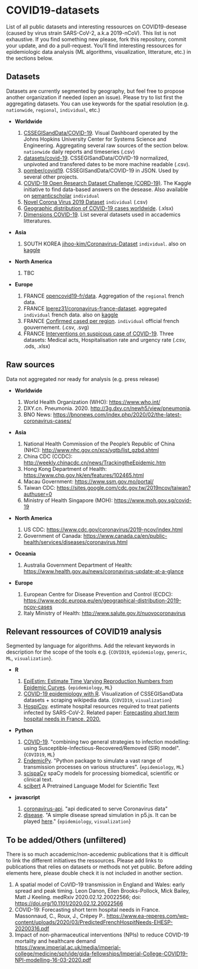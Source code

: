 # COVID19-datasets
List of all public datasets and interesting ressources on COVID19-desease (caused by virus strain SARS-CoV-2, a.k.a 2019-nCoV). This list is not exhaustive. If you find something new please, fork this repository, commit your update, and do a pull-request. You'll find interesting ressources for epidemiologic data analysis (ML algorithms, visualization, litterature, etc.) in the sections below.


## Datasets

Datasets are currently segmented by geography, but feel free to propose another organization if needed (open an issue). Please try to list first the aggregating datasets. You can use keywords for the spatial resolution (e.g. `nationwide`, `regional`, `individual`, etc.)

* **Worldwide**
	1.  [CSSEGISandData/COVID-19](https://github.com/CSSEGISandData/COVID-19). Visual Dashboard operated by the Johns Hopkins University Center for Systems Science and Engineering. Aggregating several raw sources of the section below. `nationwide` daily reports and timeseries (.csv)
	2. [datasets/covid-19](https://github.com/datasets/covid-19). CSSEGISandData/COVID-19 normalized, unpivoted and transfered dates to be more machine readable (.csv).
	2. [pomber/covid19](https://github.com/pomber/covid19). CSSEGISandData/COVID-19 in JSON. Used by several other projects.
	2. [COVID-19 Open Research Dataset Challenge (CORD-19)](https://www.kaggle.com/allen-institute-for-ai/CORD-19-research-challenge). The Kaggle initiative to find data-based answers on the desease. Also available on [semanticscholar](https://pages.semanticscholar.org/coronavirus-research) `individual`
	3. [Novel Corona Virus 2019 Dataset](https://www.kaggle.com/sudalairajkumar/novel-corona-virus-2019-dataset) `individual` (.csv)
	4. [Geographic distribution of COVID-19 cases worldwide](https://www.ecdc.europa.eu/en/publications-data/download-todays-data-geographic-distribution-covid-19-cases-worldwide). (.xlsx)
	5. [Dimensions COVID-19](https://docs.google.com/spreadsheets/d/1-kTZJZ1GAhJ2m4GAIhw1ZdlgO46JpvX0ZQa232VWRmw/edit#gid=2119699907). List several datasets used in accademics litteratures.

* **Asia**
	1. SOUTH KOREA [jihoo-kim/Coronavirus-Dataset](https://github.com/jihoo-kim/Coronavirus-Dataset) `individual`. also on [kaggle](https://www.kaggle.com/kimjihoo/coronavirusdataset)

* **North America**
	1. TBC

* **Europe**
	1. FRANCE [opencovid19-fr/data](https://github.com/opencovid19-fr/data). Aggregation of the `regional` french data.
	2. FRANCE [lperez31/coronavirus-france-dataset](https://github.com/lperez31/coronavirus-france-dataset). aggregated `individual` french data. also on [kaggle](https://www.kaggle.com/lperez/coronavirus-france-dataset)
	3. FRANCE [Confirmed cased per region](https://www.data.gouv.fr/fr/datasets/cas-confirmes-dinfection-au-covid-19-par-region/). `individual` official french gouvernement. (.csv, .svg)
	4. FRANCE [Interventions on suspicous case of COVID-19](https://www.data.gouv.fr/fr/organizations/sante-publique-france/). Three datasets: Medical acts, Hospitalisation rate and urgency rate (.csv, .ods, .xlsx)

## Raw sources
Data not aggregated nor ready for analysis (e.g. press release)

* **Worldwide**
	1. World Health Organization (WHO): https://www.who.int/
	1. DXY.cn. Pneumonia. 2020. http://3g.dxy.cn/newh5/view/pneumonia. 
	1. BNO News: https://bnonews.com/index.php/2020/02/the-latest-coronavirus-cases/  

* **Asia**
	1. National Health Commission of the People’s Republic of China (NHC): http://www.nhc.gov.cn/xcs/yqtb/list_gzbd.shtml 
	2. China CDC (CCDC): http://weekly.chinacdc.cn/news/TrackingtheEpidemic.htm 
	3. Hong Kong Department of Health: https://www.chp.gov.hk/en/features/102465.html 
	4. Macau Government: https://www.ssm.gov.mo/portal/ 
	5. Taiwan CDC: https://sites.google.com/cdc.gov.tw/2019ncov/taiwan?authuser=0 
	6. Ministry of Health Singapore (MOH): https://www.moh.gov.sg/covid-19


* **North America**
	1. US CDC: https://www.cdc.gov/coronavirus/2019-ncov/index.html
	2. Government of Canada: https://www.canada.ca/en/public-health/services/diseases/coronavirus.html 

* **Oceania**
	1. Australia Government Department of Health: https://www.health.gov.au/news/coronavirus-update-at-a-glance 

* **Europe**
	1. European Centre for Disease Prevention and Control (ECDC): https://www.ecdc.europa.eu/en/geographical-distribution-2019-ncov-cases 
	2. Italy Ministry of Health: http://www.salute.gov.it/nuovocoronavirus


## Relevant ressources of COVID19 analysis

Segmented by language for algorithms. Add the relevant keywords in description for the scope of the tools e.g. {`COVID19`, `epidemiology`, `generic`, `ML`, `visualization`}.


* **R**
	1. [EpiEstim: Estimate Time Varying Reproduction Numbers from Epidemic Curves](https://cran.r-project.org/web/packages/EpiEstim/index.html). {`epidemiology`, `ML`}
	2. [COVID-19 epidemiology with R](https://rviews.rstudio.com/2020/03/05/covid-19-epidemiology-with-r/). Visualization of CSSEGISandData datasets + scraping wikipedia data. {`COVID19`, `visualization`}
	3. [HospiCov](https://github.com/PascalCrepey/HospiCoV). estimate hospital resources required to treat patients infected by SARS-CoV-2. Related paper: [Forecasting short term hospital needs in France. 2020.](https://www.ea-reperes.com/wp-content/uploads/2020/03/PredictedFrenchHospitNeeds-EHESP-20200316.pdf)

* **Python**
	1. [COVID-19](https://github.com/DmitrySerg/COVID-19). "combining two general strategies to infection modelling: using Susceptible-Infectious-Recovered/Removed (SIR) model". {`COVID19`, `ML`}
	2. [EndemicPy](https://github.com/j-i-l/EndemicPy). "Python package to simulate a vast range of transmission processes on various structures". {`epidemiology`, `ML`}
	3. [scispaCy](https://allenai.github.io/scispacy/) spaCy models for processing biomedical, scientific or clinical text.
	4. [scibert](https://github.com/allenai/scibert) A Pretrained Language Model for Scientific Text

* **javascript**
	1. [coronavirus-api](https://github.com/aitahtman/coronavirus-api). "api dedicated to serve Coronavirus data"
	2. [disease](https://github.com/xithiox/disease). "A simple disease spread simulation in p5.js. It can be played [here](https://xithiox.github.io/disease/)." {`epidemiology`, `visualization`}

## To be added/Others (unfiltered)
There is so much accademic/non-accedemic publications that it is difficult to link the different initiatives the ressources. Please add links to publications that relies on datasets or methods not yet public. Before adding elements here, please double check it is not included in another section.

1.  A spatial model of CoVID-19 transmission in England and Wales: early spread and peak timing. Leon Danon, Ellen Brooks-Pollock, Mick Bailey, Matt J Keeling. medRxiv 2020.02.12.20022566; doi: https://doi.org/10.1101/2020.02.12.20022566 
2. COVID-19: Forecasting short term hospital needs in France. Massonnaud, C., Roux, J., Crépey P.. https://www.ea-reperes.com/wp-content/uploads/2020/03/PredictedFrenchHospitNeeds-EHESP-20200316.pdf
3. Impact of non-pharmaceutical interventions (NPIs) to reduce COVID-19 mortality and healthcare demand https://www.imperial.ac.uk/media/imperial-college/medicine/sph/ide/gida-fellowships/Imperial-College-COVID19-NPI-modelling-16-03-2020.pdf